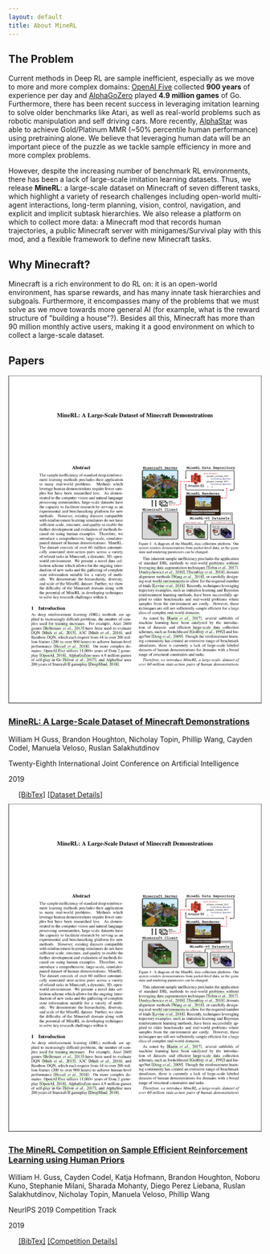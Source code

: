 ```yaml
---
layout: default
title: About MineRL
---
```


The Problem
-----------

Current methods in Deep RL are sample inefficient, especially as we move to more and more complex domains:
[OpenAI Five](https://blog.openai.com/openai-five/) collected **900 years** of experience per day and
[AlphaGoZero](https://deepmind.com/blog/alphago-zero-learning-scratch/) played **4.9 million games** of Go.
Furthermore, there has been recent success in leveraging imitation learning to solve older benchmarks like Atari,
as well as real-world problems such as robotic manipulation and self driving cars. More recently,
[AlphaStar](https://deepmind.com/blog/alphastar-mastering-real-time-strategy-game-starcraft-ii/) was able to 
achieve Gold/Platinum MMR (~50% percentile human performance) using pretraining alone. We believe that leveraging human
data will be an important piece of the puzzle as we tackle sample efficiency in more and more complex problems.

However, despite the increasing number of benchmark RL environments, there has been a lack of large-scale imitation learning
datasets. Thus, we release **MineRL**: a large-scale dataset on Minecraft of seven different tasks, which highlight
a variety of research challenges including open-world multi-agent interactions, long-term planning, vision, control,
navigation, and explicit and implicit subtask hierarchies. We also release a platform on which to collect more data:
a Minecraft mod that records human trajectories, a public Minecraft server with minigames/Survival play with this mod,
and a flexible framework to define new Minecraft tasks.

Why Minecraft?
--------------

Minecraft is a rich environment to do RL on: it is an open-world environment, has sparse rewards, and has many innate
task hierarchies and subgoals. Furthermore, it encompasses many of the problems that we must solve as we move towards
more general AI (for example, what is the reward structure of "building a house"?). Besides all this, Minecraft has
more than 90 million monthly active users, making it a good environment on which to collect a large-scale dataset.


Papers
-----

<div class="paper-section">
    <div class="paper-section-container">
    <div>
        <a href="https://arxiv.org/abs/1907.13440">
        <img class="paper-thumbnail" src="/assets/paper_thumbnail.jpg"/>
        </a>
    </div>
    <div>
        <!-- <h3>Paper</h3> -->
        <h3> <a href="https://arxiv.org/abs/1907.13440"> MineRL: A Large-Scale Dataset of Minecraft Demonstrations </a></h3>
        <!-- <h3>Citation</h3> -->
        <p>William H Guss, Brandon Houghton, Nicholay Topin, Phillip Wang, Cayden Codel, Manuela Veloso, Ruslan Salakhutdinov</p>
        <p>Twenty-Eighth International Joint Conference on Artificial Intelligence</p>
        <p> 2019 </p>
        <p style="margin: 10px 20px">
        <a href="/dataset/bib.txt">[BibTex]</a>
        <a href="/dataset">[Dataset Details]</a>
        </p>
    </div>
    </div>
</div>



<div class="paper-section">
    <div class="paper-section-container">
    <div>
        <a href="https://arxiv.org/abs/1904.10079">
        <img class="paper-thumbnail" src="/assets/paper_thumbnail.jpg"/>
        </a>
    </div>
    <div>
        <!-- <h3>Paper</h3> -->
        <h3><a href="https://arxiv.org/abs/1904.10079">The MineRL Competition on Sample Efficient Reinforcement Learning using Human Priors </a></h3>
        <!-- <h3>Citation</h3> -->
        <p>William H. Guss, Cayden Codel, Katja Hofmann, Brandon Houghton, Noboru Kuno, Stephanie Milani, Sharada Mohanty, Diego Perez Liebana, Ruslan Salakhutdinov, Nicholay Topin, Manuela Veloso, Phillip Wang</p>
        <p>NeurIPS 2019 Competition Track</p>
        <p> 2019 </p>
        <p style="margin: 10px 20px">
        <a href="/competition/bib.txt">[BibTex]</a>
        <a href="/competition">[Competition Details]</a>
        </p>
    </div>
    </div>
</div>
